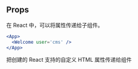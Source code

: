 ## Props
在 React 中，可以将属性传递给子组件。

```jsx
<App>
  <Welcome user='cms' />
</App>
```

把创建的 React 支持的自定义 HTML 属性传递给组件